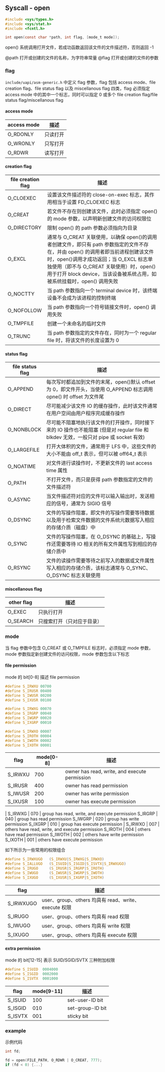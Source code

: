 ## Syscall - open


```c
#include <sys/types.h>
#include <sys/stat.h>
#include <fcntl.h>

int open(const char *path, int flag, [mode_t mode]);
```

open() 系统调用打开文件，若成功函数返回该文件的文件描述符，否则返回 -1

@path   打开或创建的文件的名称，为字符串常量
@flag  打开或创建的文件的参数


### flag

`include/uapi/asm-generic.h` 中定义 flag 参数，flag 包括 access mode、file creation flag、file status flag 以及 miscellanous flag 四类，flag 必须指定 access mode 中的其中一个标志，同时可以指定 0 或多个 file creation flag/file status flag/miscellanous flag

#### access mode

access mode | 描述 
--- | --- 
O_RDONLY | 只读打开 
O_WRONLY | 只写打开
O_RDWR | 读写打开


#### creation flag

file creation flag | 描述 
--- | --- 
O_CLOEXEC | 设置该文件描述符的 close-on-exec 标志，其作用相当于设置 FD_CLOEXEC 标志
O_CREAT | 若文件不存在则创建该文件，此时必须指定 open() 的 mode 参数，以声明新创建文件的访问权限位
O_DIRECTORY | 限制 open() 的 path 参数必须指向为目录
O_EXCL | 通常与 O_CREAT 关联使用，以确保 open()的调用者创建文件，即只有 path 参数指定的文件不存在，并由 open() 的调用者即当前进程创建该文件时，open()调用才成功返回；当 O_EXCL 标志单独使用（即不与 O_CREAT 关联使用）时，open() 用于打开 block device，当该设备被系统占用，如被系统挂载时，open() 调用失败
O_NOCTTY | 当 path 参数指向一个 terminal device 时，该终端设备不会成为该进程的控制终端
O_NOFOLLOW | 当 path 参数指向一个符号链接文件时，open() 调用失败
O_TMPFILE | 创建一个未命名的临时文件
O_TRUNC | 当 path 参数指定的文件存在，同时为一个 regular file 时，将该文件的长度设置为 0


#### status flag

file status flag | 描述 
--- | --- 
O_APPEND |  每次写时都追加到文件的末尾，open()默认 offset 为 0，即文件开头，当使用 O_APPEND 标志调用 opne() 时 offset 为文件尾
O_DIRECT | 尽可能减少该文件 IO 的缓存操作，此时该文件通常在用户空间由用户程序完成缓存操作
O_NONBLOCK | 尽可能不阻塞地执行该文件的打开操作，同时接下来的 IO 操作也不能阻塞 (但是对 regular file 和 blkdev 无效，一般只对 pipe 或 socket 有效)
O_LARGEFILE | 打开大体积的文件，通常用于 LFS 中，这些文件的大小不能由 off_t 表示，但可以被 off64_t 表示
O_NOATIME | 对文件进行读操作时，不更新文件的 last access time 属性
O_PATH | 不打开文件，而只是获得 path 参数指定的文件的文件描述符
O_ASYNC | 当文件描述符对应的文件可以输入输出时，发送相应的信号，通常为 SIGIO 信号
O_DSYNC | 文件的写操作阻塞，即文件的写操作需要等待数据以及用于检索文件数据的文件系统元数据写入相应的存储介质（磁盘）中
O_SYNC | 文件的写操作阻塞，在 O_DSYNC 的基础上，写操作还需要等待 IO 相关的所有文件属性写到相应的存储介质中
O_RSYNC | 文件的读操作需要等待之前写入的数据或文件属性写入相应的存储介质，该标志通常与 O_SYNC、O_DSYNC 标志关联使用


#### miscellanous flag

other flag | 描述
--- | ---
O_EXEC | 只执行打开
O_SEARCH | 只搜索打开（只对应于目录）


### mode

当 flag 参数中包含 O_CREAT 或 O_TMPFILE 标志时，必须指定 mode 参数，mode 参数指定新创建文件的访问权限，mode 参数包含以下标志


#### file permission

mode 的 bit[0-8] 描述 file permission

```c
#define S_IRWXU 00700
#define S_IRUSR 00400
#define S_IWUSR 00200
#define S_IXUSR 00100

#define S_IRWXG 00070
#define S_IRGRP 00040
#define S_IWGRP 00020
#define S_IXGRP 00010

#define S_IRWXO 00007
#define S_IROTH 00004
#define S_IWOTH 00002
#define S_IXOTH 00001
```

flag | mode[0-8] | 描述  |
--- | --- | --- |
S_IRWXU | 700 | owner has read, write, and execute permission
S_IRUSR | 400 | owner has read permission
S_IWUSR | 200 | owner has write permission
S_IXUSR | 100 | owner has execute permission
|
S_IRWXG | 070 | group has read, write, and execute permission
S_IRGRP | 040 | group has read permission
S_IWGRP | 020 | group has write permission
S_IXGRP | 010 | group has execute permission
|
S_IRWXO | 007 | others have read, write, and execute permission
S_IROTH | 004 | others have read permission
S_IWOTH | 002 | others have write permission
S_IXOTH | 001 | others have execute permission


如下所示为一些常用的权限组合

```c
#define S_IRWXUGO	(S_IRWXU|S_IRWXG|S_IRWXO)
#define S_IALLUGO	(S_ISUID|S_ISGID|S_ISVTX|S_IRWXUGO)
#define S_IRUGO		(S_IRUSR|S_IRGRP|S_IROTH)
#define S_IWUGO		(S_IWUSR|S_IWGRP|S_IWOTH)
#define S_IXUGO		(S_IXUSR|S_IXGRP|S_IXOTH)
```

flag | 描述
--- | ---
S_IRWXUGO | user、group、others 均具有 read、write、execute 权限
S_IRUGO | user、group、others 均具有 read 权限
S_IWUGO | user、group、others 均具有 write 权限
S_IXUGO |user、group、others 均具有 execute 权限


#### extra permission

mode 的 bit[12-15] 表示 SUID/SGID/SVTX 三种附加权限

```c
#define S_ISUID  0004000
#define S_ISGID  0002000
#define S_ISVTX  0001000
```

flag | mode[9-11] | 描述  |
--- | --- | --- |
S_ISUID | 100 | set-user-ID bit
S_ISGID | 010 | set-group-ID bit
S_ISVTX | 001 | sticky bit


### example

示例代码

```c
int fd;

fd = open(FILE_PATH, O_RDWR | O_CREAT, 777);
if (fd < 0) {...}
```

